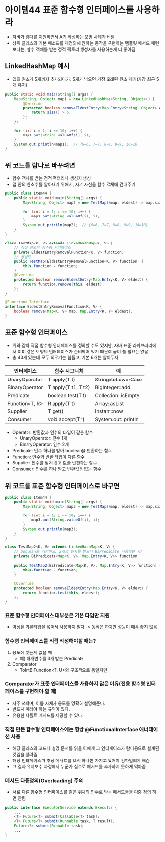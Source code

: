# 아이템44 표준 함수형 인터페이스를 사용하라
- 자바가 람다를 지원하면서 API 작성하는 모범 사례가 바뀜
- 상위 클래스의 기본 메소드를 재정의해 원하는 동작을 구현하는 템플릿 메서드 패턴보다는, 함수 객체를 받는 정적 팩토리 생성자를 사용하는게 더 좋아짐
## LinkedHashMap 예시
- 맵의 원소가 5개까지 추가되다가, 5개가 넘으면 가장 오래된 원소 제거(가장 최근 5개 유지)
``` java
public static void main(String[] args) {
    Map<String, Object> map1 = new LinkedHashMap<String, Object>() {
        @Override
        protected boolean removeEldestEntry(Map.Entry<String, Object> eldest) {
            return size() > 5;
        };
    };

    for (int i = 1; i <= 10; i++) {
        map1.put(String.valueOf(i), i);
    }
    System.out.println(map1);  // {6=6, 7=7, 8=8, 9=9, 10=10}
}
```
## 위 코드를 람다로 바꾸려면
- 함수 객체를 받는 정적 팩터리나 생성자 생성
- 맵 안의 원소수를 알아내기 위해서, 자기 자신을 함수 객체에 건내주기
``` java
public class Item44 {
    public static void main(String[] args) {      
        Map<String, Object> map2 = new TestMap((map, eldest) -> map.size() > 5);

        for (int i = 1; i <= 10; i++) {
            map2.put(String.valueOf(i), i);
        }
        System.out.println(map2);  // {6=6, 7=7, 8=8, 9=9, 10=10}
    }
}

class TestMap<K, V> extends LinkedHashMap<K, V> {
    // 직접 정의한 함수형 인터페이스
    private EldestEntryRemovalFunction<K, V> function;
    // 생성자
    public TestMap(EldestEntryRemovalFunction<K, V> function) {
        this.function = function;
    }    
    @Override
    protected boolean removeEldestEntry(Map.Entry<K, V> eldest) {
        return function.remove(this, eldest);
    };
}

@FunctionalInterface
interface EldestEntryRemovalFunction<K, V> {
    boolean remove(Map<K, V> map, Map.Entry<K, V> eldest);
}
```
## 표준 함수형 인터페이스
- 위와 같이 직접 함수형 인터페이스를 정의할 수도 있지만, 자바 표준 라이브러리에서 이미 같은 모양의 인터페이스가 준비되어 있기 때문에 굳이 쓸 필요는 없음
- 총 43개 있는데 모두 외우기는 힘들고, 기본 6개는 알아두자

|인터페이스|함수 시그니처|예|
|---|---|---|
|UnaryOperator|T apply(T t)|String::toLowerCase|
|BinaryOperator|T apply(T t1, T t2)	|BigInteger::add|
|Predicate|boolean test(T t)|Collection::isEmpty|
|Function<T, R>|R apply(T t)|Array::asList|
|Supplier|T get()|Instant::now|
|Consumer|void accept(T t)|System.out::println|

- Operator: 반환값과 인수의 타입이 같은 함수
  - UnaryOperator: 인수 1개
  - BinaryOperator: 인수 2개
- Predicate: 인수 하나를 받아 boolean을 반환하는 함수
- Function: 인수와 반환 타입이 다른 함수
- Supplier: 인수를 받지 않고 값을 반환하는 함수
- Consumer: 인수를 하나 받고 반환값은 없는 함수
## 위 코드를 표준 함수형 인터페이스로 바꾸면
``` java
public class Item44 {
    public static void main(String[] args) {      
        Map<String, Object> map3 = new TestMap((map, eldest) -> map.size() > 5);

        for (int i = 1; i <= 10; i++) {
            map3.put(String.valueOf(i), i);
        }
        System.out.println(map3);
    }
}

class TestMap2<K, V> extends LinkedHashMap<K, V> {
    // boolean을 리턴하고, 2개의 인자를 받으니 BiPredicate 사용하면 됨!
    private BiPredicate<Map<K, V>, Map.Entry<K, V>> function;
    
    public TestMap2(BiPredicate<Map<K, V>, Map.Entry<K, V>> function) {
        this.function = function;
    }
    
    @Override
    protected boolean removeEldestEntry(Map.Entry<K, V> eldest) {
        return function.test(this, eldest);
    };
}
```
### 표준 함수형 인터페이스 대부분은 기본 타입만 지원
- 박싱된 기본타입을 넣어서 사용하지 말자 -> 동작은 하지만 성능이 매우 좋지 않음
### 함수형 인터페이스를 직접 작성해야할 때는?
1. 용도에 맞는게 없을 때
   - 예) 매개변수를 3개 받는 Predicate
2. Comparator
   - ToIntBiFunction<T, U>와 구조적으로 동일지만
### Comparator가 표준 인터페이스를 사용하지 않은 이유(전용 함수형 인터페이스를 구현해야 할 때)
- 자주 쓰이며, 이름 자체가 용도를 명확히 설명해준다.
- 반드시 따라야 하는 규약이 있다.
- 유용한 디폴트 메서드를  제공할 수 있다.
### 직접 만든 함수형 인터페이스에는 항상 @FunctionalInterface 애너테이션 사용
- 해당 클래스의 코드나 설명 문서를 읽을 이에게 그 인터페이스가 람다용으로 설계된 것임을 알려줌
- 해당 인터페이스가 추상 메서드를 오직 하나만 가지고 있어야 컴파일되게 해줌
- 그 결과 유지보수 과정에서 누군가 실수로 메서드를 추가하지 못하게 막아줌
### 메서드 다중정의(Overloading) 주의
- 서로 다른 함수형 인터페이스를 같은 위치의 인수로 받는 메서드들을 다중 정의 하면 안됨
``` java
public interface ExecutorService extends Executor {
    ...
    <T> Future<T> submit(Callable<T> task);
    <T> Future<T> submit(Runnable task, T result);
    Future<?> submit(Runnable task);
    ...
}
```
